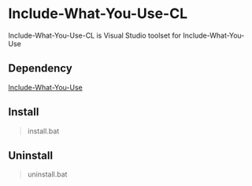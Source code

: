 Include-What-You-Use-CL
===

Include-What-You-Use-CL is Visual Studio toolset for Include-What-You-Use

## Dependency

[Include-What-You-Use](http://include-what-you-use.org/)  

## Install

> install.bat

## Uninstall

> uninstall.bat


